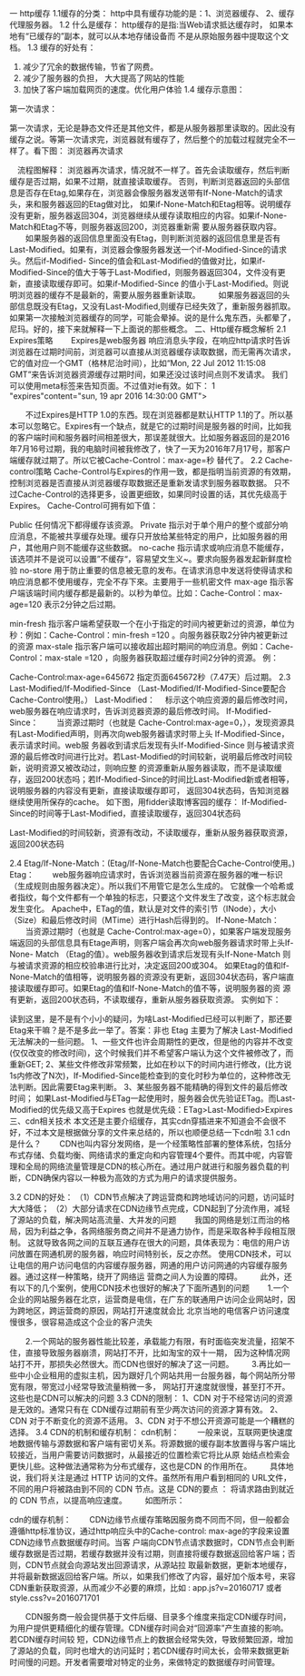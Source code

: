 一 http缓存
1.1缓存的分类：
http中具有缓存功能的是：1、浏览器缓存、  2、缓存代理服务器。
1.2 什么是缓存：
http缓存的是指:当Web请求抵达缓存时， 如果本地有“已缓存的”副本，就可以从本地存储设备而 不是从原始服务器中提取这个文档。
1.3 缓存的好处有：
1. 减少了冗余的数据传输，节省了网费。
2. 减少了服务器的负担， 大大提高了网站的性能
3. 加快了客户端加载网页的速度。优化用户体验
1.4 缓存示意图：

第一次请求：

第一次请求，无论是静态文件还是其他文件，都是从服务器那里读取的。因此没有缓存之说。等第一次请求完，浏览器就有缓存了，然后整个的加载过程就完全不一样了。看下图：
浏览器再次请求

　流程图解释：
   浏览器再次请求，情况就不一样了。首先会读取缓存，然后判断缓存是否过期，如果不过期，就直接读取缓存。
否则，判断浏览器返回的头部信息是否存在Etag,如果存在，浏览器会像服务器发送带有If-None-Match的请求头，来和服务器返回的Etag做对比，
如果if-None-Match和Etag相等。说明缓存没有更新，服务器返回304，浏览器继续从缓存读取相应的内容。如果if-None-Match和Etag不等，则服务器返回200，浏览器重新需
要从服务器获取内容。
　　如果服务器的返回信息里面没有Etag，则判断浏览器的返回信息里是否有Last-Modified。如果有，浏览器会像服务器发送一个if-Modified-Since的请求头。然后if-Modified-
Since的值会和Last-Modified的值做对比，如果if-Modified-Since的值大于等于Last-Modified，则服务器返回304，文件没有更新，直接读取缓存即可。如果if-Modified-Since
的值小于Last-Modified。则说明浏览器的缓存不是最新的，需要从服务器重新读取。
　　如果服务器返回的头部信息既没有Etag，又没有Last-Modified,则缓存已经失效了，重新服务器抓取。
如果第一次接触浏览器缓存的同学，可能会晕掉。说的是什么鬼东西，头都晕了，尼玛。好的，接下来就解释一下上面说的那些概念。
二、Http缓存概念解析
2.1 Expires策略
　　Expires是web服务器 响应消息头字段，在响应http请求时告诉浏览器在过期时间前，浏览器可以直接从浏览器缓存读取数据，而无需再次请求，它的值对应一个GMT（格林尼治时间），比如“Mon, 22 Jul 2012 11:15:08 GMT”来告诉浏览器资源缓存过期时间，如果还没过该时间点则不发请求。
我们可以使用meta标签来告知页面。不过值对ie有效。如下：
1 "expires"content="sun, 19 apr 2016 14:30:00 GMT">

　　不过Expires是HTTP 1.0的东西。现在浏览器都是默认HTTP 1.1的了。所以基本可以忽略它。Expires有一个缺点，就是它的过期时间是服务器的时间，比如我的客户端时间和服务器时间相差很大，那误差就很大。比如服务器返回的是2016年7月16号过期，我的电脑时间被我修改了，快了一天为2016年7月17号，那客户端缓存就过期了。所以它被Cache-Control：max-age=秒  替代了。
 2.2 Cache-control策略
Cache-Control与Expires的作用一致，都是指明当前资源的有效期，控制浏览器是否直接从浏览器缓存取数据还是重新发请求到服务器取数据。
只不过Cache-Control的选择更多，设置更细致，如果同时设置的话，其优先级高于Expires。
Cache-Control可拥有如下值：

Public
任何情况下都得缓存该资源。
Private
指示对于单个用户的整个或部分响应消息，不能被共享缓存处理。缓存只开放给某些特定的用户，比如服务器的用户，其他用户则不能缓存这些数据。
no-cache
指示请求或响应消息不能缓存，该选项并不是说可以设置”不缓存“，容易望文生义~。要求向服务器发起新鲜度检验
no-store
用于防止重要的信息被无意的发布。在请求消息中发送将使得请求和响应消息都不使用缓存，完全不存下來。主要用于一些机密文件
max-age
指示客户端该端时间内缓存都是最新的。以秒为单位。比如：Cache-Control：max-age=120 表示2分钟之后过期。

min-fresh
指示客户端希望获取一个在小于指定的时间内被更新过的资源，单位为秒：例如：Cache-Control：min-fresh =120 。向服务器获取2分钟内被更新过的资源
max-stale
指示客户端可以接收超出超时期间的响应消息。例如：Cache-Control：max-stale =120 ，向服务器获取超过缓存时间2分钟的资源。
例：

Cache-Control:max-age=645672
指定页面645672秒（7.47天）后过期。
2.3 Last-Modified/If-Modified-Since  （Last-Modified/If-Modified-Since要配合Cache-Control使用。）
Last-Modified：
　标示这个响应资源的最后修改时间，web服务器在响应请求时，告诉浏览器资源的最后修改时间。
If-Modified-Since：
　　当资源过期时（也就是 Cache-Control:max-age=0，），发现资源具有Last-Modified声明，则再次向web服务器请求时带上头 If-Modified-Since，表示请求时间。web服
务器收到请求后发现有头If-Modified-Since 则与被请求资源的最后修改时间进行比对。若Last-Modified的时间较新，说明最后修改时间较新，说明资源又被改动过，则响应整
的资源重新从服务器读取，而不是读取缓存，返回200状态吗；若If-Modified-Since的时间比Last-Modified新或者相等，说明服务器的内容没有更新，直接读取缓存即可，
返回304状态码，告知浏览器继续使用所保存的cache。
如下图，用fidder读取博客园的缓存：
If-Modified-Since的时间等于Last-Modified，直接读取缓存，返回304状态码

Last-Modified的时间较新，资源有改动，不读取缓存，重新从服务器获取资源，返回200状态码

2.4 Etag/If-None-Match：(Etag/If-None-Match也要配合Cache-Control使用。)
Etag：
　　web服务器响应请求时，告诉浏览器当前资源在服务器的唯一标识（生成规则由服务器决定）。所以我们不用管它是怎么生成的。
它就像一个哈希或者指纹，每个文件都有一个单独的标志，只要这个文件发生了改变，这个标志就会发生变化。
Apache中，ETag的值，默认是对文件的索引节（INode），大小（Size）和最后修改时间（MTime）进行Hash后得到的。
If-None-Match：
　　当资源过期时（也就是 Cache-Control:max-age=0），如果客户端发现服务端返回的头部信息具有Etage声明，则客户端会再次向web服务器请求时带上头If-None-
Match （Etag的值）。web服务器收到请求后发现有头If-None-Match 则与被请求资源的相应校验串进行比对，决定返回200或304。
如果Etag的值和If-None-Match的值相等，说明服务器的资源没有更新，返回304状态码，客户端直接读取缓存即可。如果Etag的值和If-None-Match的值不等，说明服务器的资
源有更新，返回200状态码，不读取缓存，重新从服务器获取资源。
实例如下：

读到这里，是不是有个小小的疑问，为啥Last-Modified已经可以判断了，那还要Etag来干嘛？是不是多此一举了。答案：非也
Etag 主要为了解决 Last-Modified 无法解决的一些问题。
1、一些文件也许会周期性的更改，但是他的内容并不改变(仅仅改变的修改时间)，这个时候我们并不希望客户端认为这个文件被修改了，而重新GET;
2、某些文件修改非常频繁，比如在秒以下的时间内进行修改，(比方说1s内修改了N次)，If-Modified-Since能检查到的变化时秒为单位的，这种修改无法判断。因此需要Etag来判断。
3、某些服务器不能精确的得到文件的最后修改时间；
如果Last-Modified与ETag一起使用时，服务器会优先验证ETag。而Last-Modified的优先级又高于Expires
也就是优先级：ETag>Last-Modified>Expires
三、cdn相关技术
本文还是主要介绍缓存，其实cdn穿插进来不知道会不会很不好，不过本文是根据做分享的文件来总结的，所以也顺便总结一下cdn啦
3.1 cdn是什么？
　　CDN也叫内容分发网络，是一个经策略性部署的整体系统，包括分布式存储、负载均衡、网络请求的重定向和内容管理4个要件。而其中呢，内容管理和全局的网络流量管理是CDN的核心所在。通过用户就进行和服务器负载的判断，CDN确保内容以一种极为高效的方式为用户的请求提供服务。

3.2 CDN的好处： 
（1）CDN节点解决了跨运营商和跨地域访问的问题，访问延时大大降低；
（2）大部分请求在CDN边缘节点完成，CDN起到了分流作用，减轻了源站的负载，解决网站高流量、大并发的问题
　　我国的网络是划江而治的格局，因为利益之争，各网络服务商之间并不是通力协作，而是采取各种手段相互限制。
这就导致各网之间的互联互通存在很大的问题，具体表现为：电信的用户访问放置在网通机房的服务器，响应时间特别长，反之亦然。
使用CDN技术，可以让电信的用户访问电信的内容缓存服务器，网通的用户访问网通的内容缓存服务器。通过这样一种策略，绕开了网络运
营商之间人为设置的障碍。
　　此外，还有以下的几个案例，使用CDN技术也很好的解决了下面所遇到的问题
　　1.一个企业的网站服务器在北京，运营商是电信，在广东的联通用户访问企业网站时，因为跨地区，跨运营商的原因，网站打开速度就会比
北京当地的电信客户访问速度慢很多，很容易造成这个企业的客户流失

　　2.一个网站的服务器性能比较差，承载能力有限，有时面临突发流量，招架不住，直接导致服务器崩溃，网站打不开，比如淘宝的双十一期，
因为这种情况网站打不开，那损失必然很大。而CDN也很好的解决了这一问题。
　　3.再比如一些中小企业租用的虚拟主机，因为跟好几个网站共用一台服务器，每个网站所分带宽有限，带宽过小经常导致流量稍微一多，
网站打开速度就很慢，甚至打不开。这些也是CDN可以解决的问题
3.3 CDN的限制：
1、CDN 对于不经常访问的资源是无效的。通常只有在 CDN缓存过期前有至少两次访问的资源才算有效。
2、CDN 对于不断变化的资源不适用。
3、CDN 对于不想公开资源可能是一个糟糕的选择。
3.4  CDN的机制和缓存机制：
cdn机制：
　　一般来说，互联网更快速度地数据传输与源数据和客户端有密切关系。将源数据的缓存副本放置得与客户端比较接近，当用户需要访问数据时，从最接近的位置检索它将比从原
始结点检索会更快儿些。这种做法通常称为分布式缓存，这也是CDN 的作用所在。
　　具体地说，我们将关注是通过 HTTP 访问的文件。虽然所有用户看到相同的 URL文件，不同的用户将被路由到不同的 CDN 节点。这是 CDN的要点 ： 将请求路由到就近的
CDN 节点，以提高响应速度。
　　如图所示：

cdn的缓存机制：
　　CDN边缘节点缓存策略因服务商不同而不同，但一般都会遵循http标准协议，通过http响应头中的Cache-control: max-age的字段来设置CDN边缘节点数据缓存时间。当客
户端向CDN节点请求数据时，CDN节点会判断缓存数据是否过期，若缓存数据并没有过期，则直接将缓存数据返回给客户端；否则，CDN节点就会向源站发出回源请求，从源站拉
取最新数据，更新本地缓存，并将最新数据返回给客户端。所以，如果我们修改了内容，最好加个版本号，来容CDN重新获取资源，从而减少不必要的麻烦，比如 :
app.js?v=20160717 或者 style.css?v=2016071701

　　CDN服务商一般会提供基于文件后缀、目录多个维度来指定CDN缓存时间，为用户提供更精细化的缓存管理。CDN缓存时间会对“回源率”产生直接的影响。若CDN缓存时间较
短，CDN边缘节点上的数据会经常失效，导致频繁回源，增加了源站的负载，同时也增大的访问延时；若CDN缓存时间太长，会带来数据更新时间慢的问题。开发者需要增对特定的业务，来做特定的数据缓存时间管理。